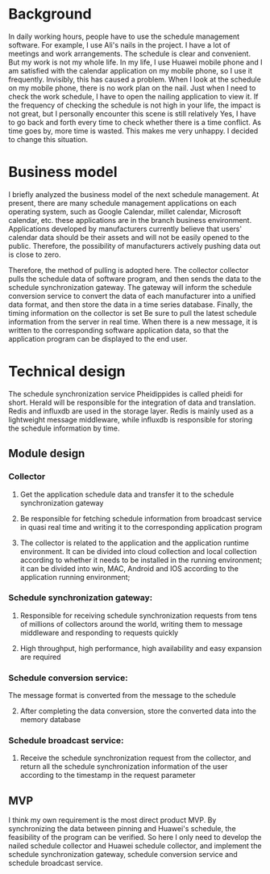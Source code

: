 # Background

In daily working hours, people have to use the schedule management software. For example, I use Ali's nails in the project. I have a lot of meetings and work arrangements. The schedule is clear and convenient. But my work is not my whole life. In my life, I use Huawei mobile phone and I am satisfied with the calendar application on my mobile phone, so I use it frequently. Invisibly, this has caused a problem. When I look at the schedule on my mobile phone, there is no work plan on the nail. Just when I need to check the work schedule, I have to open the nailing application to view it. If the frequency of checking the schedule is not high in your life, the impact is not great, but I personally encounter this scene is still relatively Yes, I have to go back and forth every time to check whether there is a time conflict. As time goes by, more time is wasted. This makes me very unhappy. I decided to change this situation.



# Business model



I briefly analyzed the business model of the next schedule management. At present, there are many schedule management applications on each operating system, such as Google Calendar, millet calendar, Microsoft calendar, etc. these applications are in the branch business environment. Applications developed by manufacturers currently believe that users' calendar data should be their assets and will not be easily opened to the public. Therefore, the possibility of manufacturers actively pushing data out is close to zero.

Therefore, the method of pulling is adopted here. The collector collector pulls the schedule data of software program, and then sends the data to the schedule synchronization gateway. The gateway will inform the schedule conversion service to convert the data of each manufacturer into a unified data format, and then store the data in a time series database. Finally, the timing information on the collector is set Be sure to pull the latest schedule information from the server in real time. When there is a new message, it is written to the corresponding software application data, so that the application program can be displayed to the end user.



# Technical design

The schedule synchronization service Pheidippides is called pheidi for short. Herald will be responsible for the integration of data and translation. Redis and influxdb are used in the storage layer. Redis is mainly used as a lightweight message middleware, while influxdb is responsible for storing the schedule information by time.

## Module design

### Collector

1. Get the application schedule data and transfer it to the schedule synchronization gateway

2. Be responsible for fetching schedule information from broadcast service in quasi real time and writing it to the corresponding application program

3. The collector is related to the application and the application runtime environment. It can be divided into cloud collection and local collection according to whether it needs to be installed in the running environment; it can be divided into win, MAC, Android and IOS according to the application running environment;

### Schedule synchronization gateway:

1. Responsible for receiving schedule synchronization requests from tens of millions of collectors around the world, writing them to message middleware and responding to requests quickly

2. High throughput, high performance, high availability and easy expansion are required

### Schedule conversion service:

The message format is converted from the message to the schedule

2. After completing the data conversion, store the converted data into the memory database

### Schedule broadcast service:

1. Receive the schedule synchronization request from the collector, and return all the schedule synchronization information of the user according to the timestamp in the request parameter



## MVP

I think my own requirement is the most direct product MVP. By synchronizing the data between pinning and Huawei's schedule, the feasibility of the program can be verified. So here I only need to develop the nailed schedule collector and Huawei schedule collector, and implement the schedule synchronization gateway, schedule conversion service and schedule broadcast service.